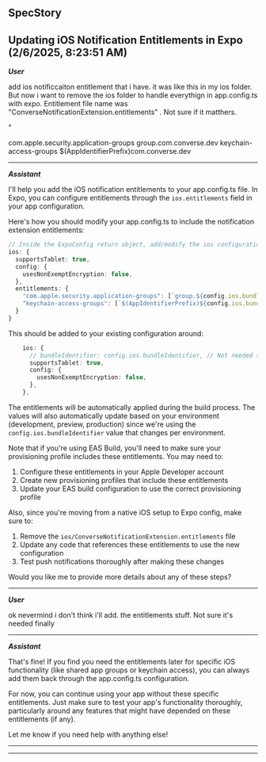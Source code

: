 ## SpecStory

## Updating iOS Notification Entitlements in Expo (2/6/2025, 8:23:51 AM)

_**User**_

add ios notificcaiton entitlement that i have. it was like this in my ios folder. But now i want to remove the ios folder to handle everythign in app.config.ts with expo. Entitlement file name was "ConverseNotificationExtension.entitlements" . Not sure if it matthers.

 "<?xml version="1.0" encoding="UTF-8"?>
<!DOCTYPE plist PUBLIC "-//Apple//DTD PLIST 1.0//EN" "http://www.apple.com/DTDs/PropertyList-1.0.dtd">
<plist version="1.0">
<dict>
	<key>com.apple.security.application-groups</key>
	<array>
		<string>group.com.converse.dev</string>
	</array>
	<key>keychain-access-groups</key>
	<array>
		<string>$(AppIdentifierPrefix)com.converse.dev</string>
	</array>
</dict>
</plist>


---

_**Assistant**_

I'll help you add the iOS notification entitlements to your app.config.ts file. In Expo, you can configure entitlements through the `ios.entitlements` field in your app configuration.

Here's how you should modify your app.config.ts to include the notification extension entitlements:

```typescript:app.config.ts
// Inside the ExpoConfig return object, add/modify the ios configuration:
ios: {
  supportsTablet: true,
  config: {
    usesNonExemptEncryption: false,
  },
  entitlements: {
    "com.apple.security.application-groups": [`group.${config.ios.bundleIdentifier}`],
    "keychain-access-groups": [`$(AppIdentifierPrefix)${config.ios.bundleIdentifier}`]
  }
}
```

This should be added to your existing configuration around:

```97:103:app.config.ts
    ios: {
      // bundleIdentifier: config.ios.bundleIdentifier, // Not needed since we have ios folder already specifying it
      supportsTablet: true,
      config: {
        usesNonExemptEncryption: false,
      },
    },
```


The entitlements will be automatically applied during the build process. The values will also automatically update based on your environment (development, preview, production) since we're using the `config.ios.bundleIdentifier` value that changes per environment.

Note that if you're using EAS Build, you'll need to make sure your provisioning profile includes these entitlements. You may need to:

1. Configure these entitlements in your Apple Developer account
2. Create new provisioning profiles that include these entitlements
3. Update your EAS build configuration to use the correct provisioning profile

Also, since you're moving from a native iOS setup to Expo config, make sure to:

1. Remove the `ios/ConverseNotificationExtension.entitlements` file
2. Update any code that references these entitlements to use the new configuration
3. Test push notifications thoroughly after making these changes

Would you like me to provide more details about any of these steps?

---

_**User**_

ok nevermind i don't think i'll add. the entitlements stuff. Not sure it's needed finally

---

_**Assistant**_

That's fine! If you find you need the entitlements later for specific iOS functionality (like shared app groups or keychain access), you can always add them back through the app.config.ts configuration.

For now, you can continue using your app without these specific entitlements. Just make sure to test your app's functionality thoroughly, particularly around any features that might have depended on these entitlements (if any).

Let me know if you need help with anything else!

---



---

